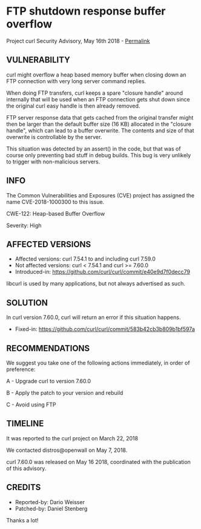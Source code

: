 FTP shutdown response buffer overflow
=====================================

Project curl Security Advisory, May 16th 2018 -
[Permalink](https://curl.se/docs/CVE-2018-1000300.html)

VULNERABILITY
-------------

curl might overflow a heap based memory buffer when closing down an FTP
connection with very long server command replies.

When doing FTP transfers, curl keeps a spare "closure handle" around
internally that will be used when an FTP connection gets shut down since the
original curl easy handle is then already removed.

FTP server response data that gets cached from the original transfer might
then be larger than the default buffer size (16 KB) allocated in the "closure
handle", which can lead to a buffer overwrite. The contents and size of that
overwrite is controllable by the server.

This situation was detected by an assert() in the code, but that was of course
only preventing bad stuff in debug builds. This bug is very unlikely to
trigger with non-malicious servers.

INFO
----

The Common Vulnerabilities and Exposures (CVE) project has assigned the name
CVE-2018-1000300 to this issue.

CWE-122: Heap-based Buffer Overflow

Severity: High

AFFECTED VERSIONS
-----------------

- Affected versions: curl 7.54.1 to and including curl 7.59.0
- Not affected versions: curl < 7.54.1 and curl >= 7.60.0
- Introduced-in: https://github.com/curl/curl/commit/e40e9d7f0decc79

libcurl is used by many applications, but not always advertised as such.

SOLUTION
------------

In curl version 7.60.0, curl will return an error if this situation happens.

- Fixed-in: https://github.com/curl/curl/commit/583b42cb3b809b1bf597a

RECOMMENDATIONS
---------------

We suggest you take one of the following actions immediately, in order of
preference:

 A - Upgrade curl to version 7.60.0

 B - Apply the patch to your version and rebuild

 C - Avoid using FTP

TIMELINE
---------

It was reported to the curl project on March 22, 2018

We contacted distros@openwall on May 7, 2018.

curl 7.60.0 was released on May 16 2018, coordinated with the publication of
this advisory.

CREDITS
-------

- Reported-by: Dario Weisser
- Patched-by: Daniel Stenberg

Thanks a lot!
